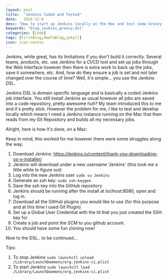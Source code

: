 ```yaml
---
layout: post
title:  "Jenkins Coded and Tested"
date:   2016-12-8
desc: "How to start up Jenkins locally on the Mac and test some Groovy DSL"
keywords: "blog,jenkins,groovy,dsl"
categories: [Code]
tags: [FirstBlog,HowToBlog,jekyll]
icon: icon-centos
---
```


Jenkins, while great, has its limitations if you don't build it correctly.  Several teams, products, etc. use Jenkins for a CI/CD tool and set up jobs through the Web Interface however then there is extra work to back up the jobs, save it somewhere, etc.  And, how do they ensure a job is set and not later changed over the course of time?  Well, it's simple... you use the Jenkins DSL.

Jenkins DSL is domain specific language and is basically a coded Jenkins job interface.  You still install Jenkins as usual however all jobs are saved into a code repository, pretty awesome huh?  My team introduced this to me and it's pretty slick.  However the problem for me, I like to test and develop locally which means I need a Jenkins instance running on the Mac that then reads from my Git Repository and builds all my necessary jobs.

Alright, here is how it's done, on a Mac:

Keep in mind, this worked for me however there were some struggles along the way.

1. Download Jenkins: https://jenkins.io/content/thank-you-downloading-os-x-installer/
2. Jenkins will download under a new username 'Jenkins' (this took me a little while to figure out)
3. Log into the new Jenkins user `sudo su Jenkins`
4. Generate an ssh key: `sudo ssh-keygen`
5. Save the ssh key into the GitHub repository
6. Jenkins should be running after the install at loclhost:8080, open and log in.
7. Download all the GitHub plugins you would like to use (for this purpose and at this time I used Git Plugin)
8. Set up a Global User Credential with the Id that you just created the SSH key for.
9. Create a job and point the SCM to you github account.
10. You should have some fun cloning now!

Now to the DSL.. to be continued...


Tips:

1. To stop Jenkins `sudo launchctl unload /Library/LaunchDaemons/org.jenkins-ci.plist`
2. To start Jenkins `sudo launchctl load /Library/LaunchDaemons/org.jenkins-ci.plist`
